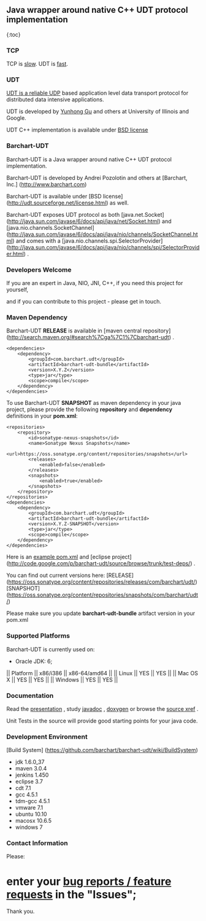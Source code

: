 <!--

    Copyright (C) 2011-2012 Barchart, Inc. <http://www.barchart.com/>

    All rights reserved. Licensed under the OSI BSD License.

    http://www.opensource.org/licenses/bsd-license.php

-->

## Java wrapper around native C++ UDT protocol implementation
{:toc}

### TCP 

TCP is [slow](http://barchart.github.com/barchart-udt/site/presentation-2009/img6.html). 
UDT is [fast](http://barchart.github.com/barchart-udt/site/presentation-2009/img9.html).

### UDT

[UDT is a reliable UDP](http://udt.sourceforge.net)
based application level data transport protocol 
for distributed data intensive applications.

UDT is developed by 
[Yunhong Gu](http://www.linkedin.com/in/yunhong)
and others at University of Illinois and Google.

UDT C++ implementation is available under 
[BSD license](http://udt.sourceforge.net/license.html)

### Barchart-UDT

Barchart-UDT is a Java wrapper around native C++ UDT protocol implementation.

Barchart-UDT is developed by Andrei Pozolotin and others at
[Barchart, Inc.]
(http://www.barchart.com)

Barchart-UDT is available under
[BSD license]
(http://udt.sourceforge.net/license.html)
as well.

Barchart-UDT exposes UDT protocol as both 
[java.net.Socket]
(http://java.sun.com/javase/6/docs/api/java/net/Socket.html)
and 
[java.nio.channels.SocketChannel]
(http://java.sun.com/javase/6/docs/api/java/nio/channels/SocketChannel.html)
and comes with a 
[java.nio.channels.spi.SelectorProvider]
(http://java.sun.com/javase/6/docs/api/java/nio/channels/spi/SelectorProvider.html)
.

### Developers Welcome

If you are an expert in Java, NIO, JNI, C++, if you need this project for yourself,

and if you can contribute to this project - please get in touch.

### Maven Dependency

Barchart-UDT **RELEASE** is available in
[maven central repository]
(http://search.maven.org/#search%7Cga%7C1%7Cbarchart-udt)
.

```
<dependencies>
	<dependency>
		<groupId>com.barchart.udt</groupId>
		<artifactId>barchart-udt-bundle</artifactId>
		<version>X.Y.Z</version>
		<type>jar</type>
		<scope>compile</scope>
	</dependency>
</dependencies>
```

To use Barchart-UDT **SNAPSHOT** as maven dependency in your java project, 
please provide the following **repository** and **dependency** definitions in your **pom.xml**:

```
<repositories>
	<repository>
		<id>sonatype-nexus-snapshots</id>
		<name>Sonatype Nexus Snapshots</name>
		<url>https://oss.sonatype.org/content/repositories/snapshots</url>
		<releases>
			<enabled>false</enabled>
		</releases>
		<snapshots>
			<enabled>true</enabled>
		</snapshots>
	</repository>
</repositories>
<dependencies>
	<dependency>
		<groupId>com.barchart.udt</groupId>
		<artifactId>barchart-udt-bundle</artifactId>
		<version>X.Y.Z-SNAPSHOT</version>
		<type>jar</type>
		<scope>compile</scope>
	</dependency>
</dependencies>
```
Here is an
[example pom.xml](
http://code.google.com/p/barchart-udt/source/browse/trunk/test-deps/pom.xml)
and
[eclipse project]
(http://code.google.com/p/barchart-udt/source/browse/trunk/test-deps/)
.

You can find out current versions here: 
[RELEASE]
(https://oss.sonatype.org/content/repositories/releases/com/barchart/udt/)
[SNAPSHOT]
(https://oss.sonatype.org/content/repositories/snapshots/com/barchart/udt/)

Please make sure you update **barchart-udt-bundle** artifact version in your pom.xml

### Supported Platforms

Barchart-UDT is currently used on:

* Oracle JDK: 6;
  
|| Platform || x86/i386 || x86-64/amd64 ||
|| Linux    ||     YES  ||     YES      ||
|| Mac OS X ||     YES  ||     YES      ||
|| Windows  ||     YES  ||     YES      ||


### Documentation

Read the 
[presentation](http://barchart-udt.googlecode.com/svn/site/presentation/udt-2009.html)
, study 
[javadoc](http://barchart.github.com/barchart-udt/site/barchart-udt-core/apidocs/index.html)
,
[doxygen](http://barchart.github.com/barchart-udt/site/barchart-udt-core/doxygen/index.html)
or browse the
[source xref](http://barchart.github.com/barchart-udt/site/barchart-udt-core/xref/index.html)
. 

Unit Tests in the source will provide good starting points for your java code.

### Development Environment

[Build System]
(https://github.com/barchart/barchart-udt/wiki/BuildSystem)
 * jdk 1.6.0_37
 * maven 3.0.4
 * jenkins 1.450
 * eclipse 3.7
 * cdt 7.1
 * gcc 4.5.1
 * tdm-gcc 4.5.1
 * vmware 7.1
 * ubuntu 10.10
 * macosx 10.6.5
 * windows 7
 
### Contact Information

Please:
 # enter your [bug reports / feature requests](https://github.com/barchart/barchart-udt/issues) in the "Issues";

Thank you.
